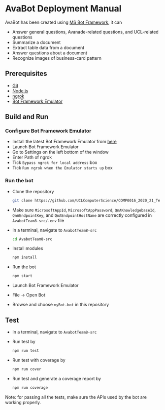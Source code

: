 # AvaBot Deployment Manual 

 AvaBot has been created using [MS Bot Framework](https://dev.botframework.com), it can

* Answer general questions, Avanade-related questions, and UCL-related questions
* Summarize a document
* Extract table data from a document
* Answer questions about a document
* Recognize images of business-card pattern

## Prerequisites

- [Git](https://git-scm.com/)
- [Node.js](https://nodejs.org)
- [ngrok](https://ngrok.com/)
- [Bot Framework Emulator](https://github.com/microsoft/botframework-emulator)

## Build and Run
### Configure Bot Framework Emulator
- Install the latest Bot Framework Emulator from [here](https://github.com/Microsoft/BotFramework-Emulator/releases)
- Launch Bot Framework Emulator
- Go to Settings on the left bottom of the window
- Enter Path of ngrok
- Tick `Bypass ngrok for local address` box
- Tick `Run ngrok when the Emulator starts up` box

### Run the bot

- Clone the repository

    ```bash
    git clone https://github.com/UCLComputerScience/COMP0016_2020_21_Team8.git
    ```
    
- Make sure `MicrosoftAppId`, `MicrosoftAppPassword`, `QnAKnowledgebaseId`, `QnAEndpointKey`, and `QnAEndpointHostName` are correctly configured in `AvabotTeam8-src/.env` file
- In a terminal, navigate to `AvabotTeam8-src`
    
    ```bash
    cd AvabotTeam8-src
    ```
    
- Install modules
    
    ```bash
    npm install
    ```
    
- Run the bot
    
    ```bash
    npm start
    ```
    
- Launch Bot Framework Emulator
- File -> Open Bot
- Browse and choose `myBot.bot` in this repository

## Test
- In a terminal, navigate to `AvabotTeam8-src`
- Run test by
    
    ```bash
    npm run test
    ```
    
- Run test with coverage by
    
    ```bash
    npm run cover
    ```
    
- Run test and generate a coverage report by
    
    ```bash
    npm run coverage
    ```
    
Note: for passing all the tests, make sure the APIs used by the bot are working properly.

